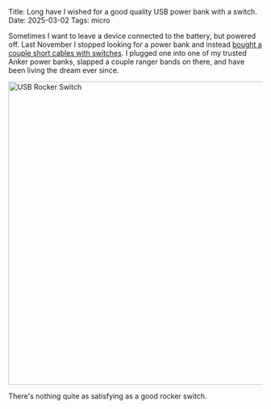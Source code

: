 Title: Long have I wished for a good quality USB power bank with a switch.
Date: 2025-03-02
Tags: micro

Sometimes I want to leave a device connected to the battery, but powered off. Last November I stopped looking for a power bank and instead [bought a couple short cables with switches](https://www.amazon.com/JSADZKJ-USB-Extension-Support-Printer/dp/B0D8NN2XBZ). I plugged one into one of my trusted Anker power banks, slapped a couple ranger bands on there, and have been living the dream ever since.

<a href="https://www.flickr.com/photos/pigmonkey/54361557938/in/dateposted/" title="USB Rocker Switch"><img src="https://live.staticflickr.com/65535/54361557938_cebf7d5564_c.jpg" width="800" height="600" alt="USB Rocker Switch"/></a>

There's nothing quite as satisfying as a good rocker switch.
